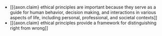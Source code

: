 - [[{axon.claim} ethical principles are important because they serve as a guide for human behavior, decision making, and interactions in various aspects of life, including personal, professional, and societal contexts]]
- [[{axon.claim} ethical principles provide a framework for distinguishing right from wrong]]